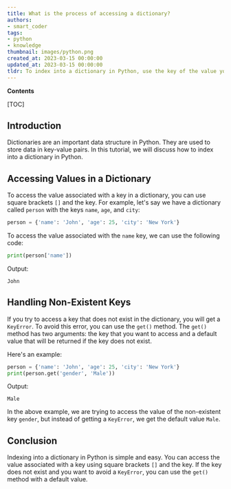 ```yaml
---
title: What is the process of accessing a dictionary?
authors:
- smart_coder
tags:
- python
- knowledge
thumbnail: images/python.png
created_at: 2023-03-15 00:00:00
updated_at: 2023-03-15 00:00:00
tldr: To index into a dictionary in Python, use the key of the value you want to access enclosed in square brackets.
---
```


**Contents**

[TOC]

## Introduction
Dictionaries are an important data structure in Python. They are used to store data in key-value pairs. In this tutorial, we will discuss how to index into a dictionary in Python.

## Accessing Values in a Dictionary
To access the value associated with a key in a dictionary, you can use square brackets `[]` and the key. For example, let's say we have a dictionary called `person` with the keys `name`, `age`, and `city`:

```python
person = {'name': 'John', 'age': 25, 'city': 'New York'}
```

To access the value associated with the `name` key, we can use the following code:

```python
print(person['name'])
```

Output:
```
John
```

## Handling Non-Existent Keys
If you try to access a key that does not exist in the dictionary, you will get a `KeyError`. To avoid this error, you can use the `get()` method. The `get()` method has two arguments: the key that you want to access and a default value that will be returned if the key does not exist.

Here's an example:

```python
person = {'name': 'John', 'age': 25, 'city': 'New York'}
print(person.get('gender', 'Male'))
```

Output:
```
Male
```

In the above example, we are trying to access the value of the non-existent key `gender`, but instead of getting a `KeyError`, we get the default value `Male`.

## Conclusion
Indexing into a dictionary in Python is simple and easy. You can access the value associated with a key using square brackets `[]` and the key. If the key does not exist and you want to avoid a `KeyError`, you can use the `get()` method with a default value.
